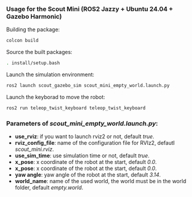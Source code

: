 ### Usage for the Scout Mini (ROS2 Jazzy + Ubuntu 24.04 + Gazebo Harmonic)
Building the package: 
```bash
colcon build
```
Source the built packages:
```bash
. install/setup.bash
```
Launch the simulation environment:
```bash
ros2 launch scout_gazebo_sim scout_mini_empty_world.launch.py
```
Launch the keyborad to move the robot:
```bash
ros2 run teleop_twist_keyboard teleop_twist_keyboard
```
### Parameters of <i>scout_mini_empty_world.launch.py</i>:
- <b>use_rviz</b>: if you want to launch rviz2 or not, default <i>true</i>.
- <b>rviz_config_file</b>: name of the configuration file for RVIz2, defautl <i>scout_mini.rviz</i>.
- <b>use_sim_time</b>: use simulation time or not, default <i>true</i>.
- <b>x_pose</b>: x coordinate of the robot at the start, default <i>0.0</i>.
- <b>x_pose</b>: x coordinate of the robot at the start, default <i>0.0</i>.
- <b>yaw angle</b>: yaw angle of the robot at the start, default <i>3.14</i>.
- <b>world_name</b>: name of the used world, the world must be in the world folder, default <i>empty.world</i>.
